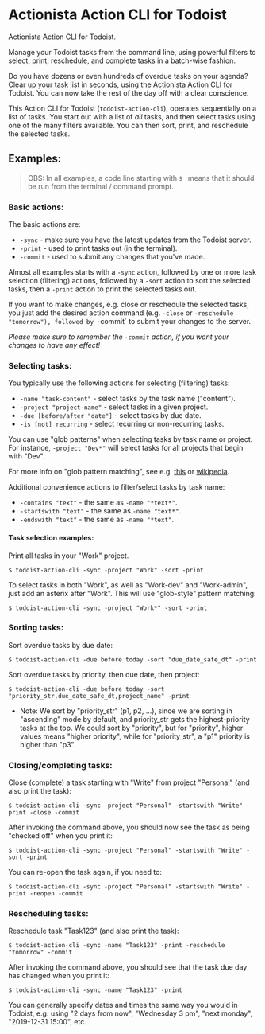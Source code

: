 
Actionista Action CLI for Todoist
==================================


Actionista Action CLI for Todoist.

Manage your Todoist tasks from the command line, using powerful filters to
select, print, reschedule, and complete tasks in a batch-wise fashion.

Do you have dozens or even hundreds of overdue tasks on your agenda?
Clear up your task list in seconds, using the Actionista Action CLI for Todoist.
You can now take the rest of the day off with a clear conscience.

This Action CLI for Todoist (`todoist-action-cli`), operates sequentially on a list of tasks.
You start out with a list of *all* tasks, and then select tasks using one of the many
filters available. You can then sort, print, and reschedule the selected tasks.


Examples:
---------

> OBS: In all examples, a code line starting with `$ ` means that it should be run from
> the terminal / command prompt.

### Basic actions:

The basic actions are:

* `-sync` - make sure you have the latest updates from the Todoist server.
* `-print` - used to print tasks out (in the terminal).
* `-commit` - used to submit any changes that you've made.

Almost all examples starts with a `-sync` action,
followed by one or more task selection (filtering) actions,
followed by a `-sort` action to sort the selected tasks,
then a `-print` action to print the selected tasks out.

If you want to make changes, e.g. close or reschedule the selected tasks,
you just add the desired action command (e.g. `-close` or `-reschedule "tomorrow"),
followed by `-commit` to submit your changes to the server.

*Please make sure to remember the `-commit` action, if you want your changes to have any effect!*




### Selecting tasks:

You typically use the following actions for selecting (filtering) tasks:

* `-name "task-content"` - select tasks by the task name ("content").
* `-project "project-name"` - select tasks in a given project.
* `-due [before/after "date"]` - select tasks by due date.
* `-is [not] recurring` - select recurring or non-recurring tasks.

You can use "glob patterns" when selecting tasks by task name or project.
For instance, `-project "Dev*"` will select tasks for all projects that begin with "Dev".

For more info on "glob pattern matching", see e.g. [this](https://facelessuser.github.io/wcmatch/glob/)
or [wikipedia](https://en.wikipedia.org/wiki/Glob_(programming)).

Additional convenience actions to filter/select tasks by task name:

* `-contains "text"` - the same as `-name "*text*"`.
* `-startswith "text"` - the same as `-name "text*"`.
* `-endswith "text"` - the same as `-name "*text"`.


#### Task selection examples:

Print all tasks in your "Work" project.

	$ todoist-action-cli -sync -project "Work" -sort -print

To select tasks in both "Work", as well as "Work-dev" and "Work-admin",
just add an asterix after "Work". This will use "glob-style" pattern matching:

	$ todoist-action-cli -sync -project "Work*" -sort -print


### Sorting tasks:

Sort overdue tasks by due date:

	$ todoist-action-cli -due before today -sort "due_date_safe_dt" -print

Sort overdue tasks by priority, then due date, then project:

	$ todoist-action-cli -due before today -sort "priority_str,due_date_safe_dt,project_name" -print

* Note: We sort by "priority_str" (p1, p2, ...), since we are sorting in "ascending" mode by default,
  and priority_str gets the highest-priority tasks at the top.
  We could sort by "priority", but for "priority", higher values means "higher priority",
  while for "priority_str", a "p1" priority is higher than "p3".


### Closing/completing tasks:

Close (complete) a task starting with "Write" from project "Personal" (and also print the task):

	$ todoist-action-cli -sync -project "Personal" -startswith "Write" -print -close -commit

After invoking the command above, you should now see the task as being "checked off" when you print it:

	$ todoist-action-cli -sync -project "Personal" -startswith "Write" -sort -print

You can re-open the task again, if you need to:

	$ todoist-action-cli -sync -project "Personal" -startswith "Write" -print -reopen -commit


### Rescheduling tasks:

Reschedule task "Task123" (and also print the task):

	$ todoist-action-cli -sync -name "Task123" -print -reschedule "tomorrow" -commit

After invoking the command above, you should see that the task due day has changed when you print it:

	$ todoist-action-cli -sync -name "Task123" -print

You can generally specify dates and times the same way you would in Todoist,
e.g. using "2 days from now", "Wednesday 3 pm", "next monday", "2019-12-31 15:00", etc.
